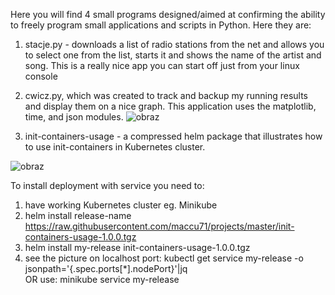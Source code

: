 Here you will find 4 small programs designed/aimed at confirming the ability to freely program small applications and scripts in Python. Here they are:

1) stacje.py - downloads a list of radio stations from the net and allows you to select one from the list, starts it and shows the name of the artist and song. This is a really nice app you can start off just from your linux console
2) cwicz.py, which was created to track and backup my running results and display them on a nice graph. This application uses the matplotlib, time, and json modules.
![obraz](https://github.com/maccu71/projects/assets/51779238/4cd59ca3-d49e-435e-a71b-6646fa46218e)
   
4) init-containers-usage - a compressed helm package that illustrates how to use init-containers in Kubernetes cluster. 

![obraz](https://github.com/maccu71/projects/assets/51779238/d982af6a-e8ef-4a85-b30a-4619db6070a1)

To install deployment with service you need to:
1) have working Kubernetes cluster eg. Minikube
2) helm install release-name https://raw.githubusercontent.com/maccu71/projects/master/init-containers-usage-1.0.0.tgz
3) helm install my-release init-containers-usage-1.0.0.tgz
4) see the picture on localhost port:  kubectl get service my-release -o jsonpath='{.spec.ports[*].nodePort}'|jq  
OR use: minikube service my-release

